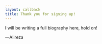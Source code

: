 ```yaml
---
layout: callback
title: Thank you for signing up!
---
```


I will be writing a full biography here, hold on!

—Alireza
